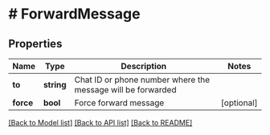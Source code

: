 # # ForwardMessage

## Properties

Name | Type | Description | Notes
------------ | ------------- | ------------- | -------------
**to** | **string** | Chat ID or phone number where the message will be forwarded |
**force** | **bool** | Force forward message | [optional]

[[Back to Model list]](../../README.md#models) [[Back to API list]](../../README.md#endpoints) [[Back to README]](../../README.md)
